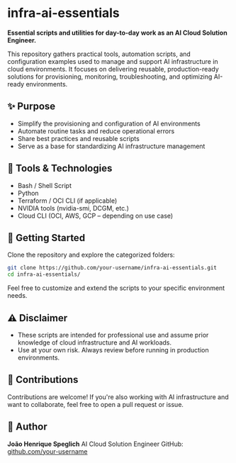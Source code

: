 # infra-ai-essentials

**Essential scripts and utilities for day-to-day work as an AI Cloud Solution Engineer.**

This repository gathers practical tools, automation scripts, and configuration examples used to manage and support AI infrastructure in cloud environments. It focuses on delivering reusable, production-ready solutions for provisioning, monitoring, troubleshooting, and optimizing AI-ready environments.

## ✨ Purpose

* Simplify the provisioning and configuration of AI environments
* Automate routine tasks and reduce operational errors
* Share best practices and reusable scripts
* Serve as a base for standardizing AI infrastructure management

## 🧰 Tools & Technologies

* Bash / Shell Script
* Python
* Terraform / OCI CLI (if applicable)
* NVIDIA tools (nvidia-smi, DCGM, etc.)
* Cloud CLI (OCI, AWS, GCP – depending on use case)

## 🚀 Getting Started

Clone the repository and explore the categorized folders:

```bash
git clone https://github.com/your-username/infra-ai-essentials.git
cd infra-ai-essentials/
```

Feel free to customize and extend the scripts to your specific environment needs.

## ⚠️ Disclaimer

* These scripts are intended for professional use and assume prior knowledge of cloud infrastructure and AI workloads.
* Use at your own risk. Always review before running in production environments.

## 🤝 Contributions

Contributions are welcome! If you're also working with AI infrastructure and want to collaborate, feel free to open a pull request or issue.


## 👤 Author

**João Henrique Speglich**
AI Cloud Solution Engineer
GitHub: [github.com/your-username](https://github.com/speglich)
